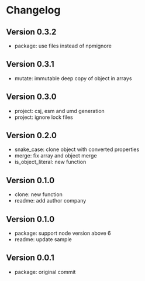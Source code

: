 
# Changelog

## Version 0.3.2

* package: use files instead of npmignore

## Version 0.3.1

* mutate: immutable deep copy of object in arrays

## Version 0.3.0

* project: csj, esm and umd generation
* project: ignore lock files

## Version 0.2.0

* snake_case: clone object with converted properties
* merge: fix array and object merge
* is_object_literal: new function

## Version 0.1.0

* clone: new function
* readme: add author company

## Version 0.1.0

* package: support node version above 6
* readme: update sample

## Version 0.0.1

* package: original commit
